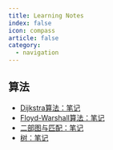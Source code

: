 ```yaml
---
title: Learning Notes
index: false
icon: compass
article: false
category:
  - navigation
---
```


## 算法

- [Dijkstra算法：笔记](dijkstra_notes.md)
- [Floyd-Warshall算法：笔记](floyd_warshall_notes.md)
- [二部图与匹配：笔记](bipartite_graph_and_perfect_match.md)
- [树：笔记](trees.md)
